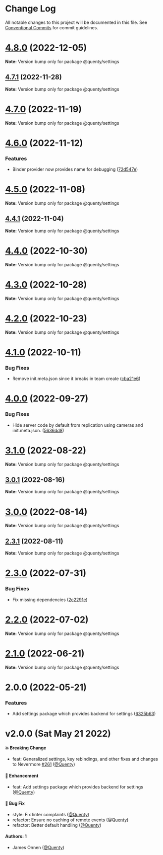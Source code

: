 # Change Log

All notable changes to this project will be documented in this file.
See [Conventional Commits](https://conventionalcommits.org) for commit guidelines.

# [4.8.0](https://github.com/Quenty/NevermoreEngine/compare/@quenty/settings@4.7.1...@quenty/settings@4.8.0) (2022-12-05)

**Note:** Version bump only for package @quenty/settings





## [4.7.1](https://github.com/Quenty/NevermoreEngine/compare/@quenty/settings@4.7.0...@quenty/settings@4.7.1) (2022-11-28)

**Note:** Version bump only for package @quenty/settings





# [4.7.0](https://github.com/Quenty/NevermoreEngine/compare/@quenty/settings@4.6.0...@quenty/settings@4.7.0) (2022-11-19)

**Note:** Version bump only for package @quenty/settings





# [4.6.0](https://github.com/Quenty/NevermoreEngine/compare/@quenty/settings@4.5.0...@quenty/settings@4.6.0) (2022-11-12)


### Features

* Binder provider now provides name for debugging ([72d547e](https://github.com/Quenty/NevermoreEngine/commit/72d547ea47358dfab1128dd076723f5a1a0d9fd8))





# [4.5.0](https://github.com/Quenty/NevermoreEngine/compare/@quenty/settings@4.4.1...@quenty/settings@4.5.0) (2022-11-08)

**Note:** Version bump only for package @quenty/settings





## [4.4.1](https://github.com/Quenty/NevermoreEngine/compare/@quenty/settings@4.4.0...@quenty/settings@4.4.1) (2022-11-04)

**Note:** Version bump only for package @quenty/settings





# [4.4.0](https://github.com/Quenty/NevermoreEngine/compare/@quenty/settings@4.3.0...@quenty/settings@4.4.0) (2022-10-30)

**Note:** Version bump only for package @quenty/settings





# [4.3.0](https://github.com/Quenty/NevermoreEngine/compare/@quenty/settings@4.2.0...@quenty/settings@4.3.0) (2022-10-28)

**Note:** Version bump only for package @quenty/settings





# [4.2.0](https://github.com/Quenty/NevermoreEngine/compare/@quenty/settings@4.1.0...@quenty/settings@4.2.0) (2022-10-23)

**Note:** Version bump only for package @quenty/settings





# [4.1.0](https://github.com/Quenty/NevermoreEngine/compare/@quenty/settings@4.0.0...@quenty/settings@4.1.0) (2022-10-11)


### Bug Fixes

* Remove init.meta.json since it breaks in team create ([cba21e6](https://github.com/Quenty/NevermoreEngine/commit/cba21e602b50ea3799044eae9cb690d1cd9c88ec))





# [4.0.0](https://github.com/Quenty/NevermoreEngine/compare/@quenty/settings@3.1.0...@quenty/settings@4.0.0) (2022-09-27)


### Bug Fixes

* Hide server code by default from replication using cameras and init.meta.json. ([5636dd8](https://github.com/Quenty/NevermoreEngine/commit/5636dd8cafe68db4571ed214a82b84698f2f74c0))





# [3.1.0](https://github.com/Quenty/NevermoreEngine/compare/@quenty/settings@3.0.1...@quenty/settings@3.1.0) (2022-08-22)

**Note:** Version bump only for package @quenty/settings





## [3.0.1](https://github.com/Quenty/NevermoreEngine/compare/@quenty/settings@3.0.0...@quenty/settings@3.0.1) (2022-08-16)

**Note:** Version bump only for package @quenty/settings





# [3.0.0](https://github.com/Quenty/NevermoreEngine/compare/@quenty/settings@2.3.1...@quenty/settings@3.0.0) (2022-08-14)

**Note:** Version bump only for package @quenty/settings





## [2.3.1](https://github.com/Quenty/NevermoreEngine/compare/@quenty/settings@2.3.0...@quenty/settings@2.3.1) (2022-08-11)

**Note:** Version bump only for package @quenty/settings





# [2.3.0](https://github.com/Quenty/NevermoreEngine/compare/@quenty/settings@2.2.0...@quenty/settings@2.3.0) (2022-07-31)


### Bug Fixes

* Fix missing dependencies ([2c2291e](https://github.com/Quenty/NevermoreEngine/commit/2c2291e68755474346419e5b638c13a3220195a1))





# [2.2.0](https://github.com/Quenty/NevermoreEngine/compare/@quenty/settings@2.1.0...@quenty/settings@2.2.0) (2022-07-02)

**Note:** Version bump only for package @quenty/settings





# [2.1.0](https://github.com/Quenty/NevermoreEngine/compare/@quenty/settings@2.0.0...@quenty/settings@2.1.0) (2022-06-21)

**Note:** Version bump only for package @quenty/settings





# 2.0.0 (2022-05-21)


### Features

* Add settings package which provides backend for settings ([6325b63](https://github.com/Quenty/NevermoreEngine/commit/6325b6332d76514515df6b887a7917927305722d))





# v2.0.0 (Sat May 21 2022)

#### 💥 Breaking Change

- feat: Generalized settings, key rebindings, and other fixes and changes to Nevermore [#261](https://github.com/Quenty/NevermoreEngine/pull/261) ([@Quenty](https://github.com/Quenty))

#### 🚀 Enhancement

- feat: Add settings package which provides backend for settings ([@Quenty](https://github.com/Quenty))

#### 🐛 Bug Fix

- style: Fix linter complaints ([@Quenty](https://github.com/Quenty))
- refactor: Ensure no caching of remote events ([@Quenty](https://github.com/Quenty))
- refactor: Better default handling ([@Quenty](https://github.com/Quenty))

#### Authors: 1

- James Onnen ([@Quenty](https://github.com/Quenty))
